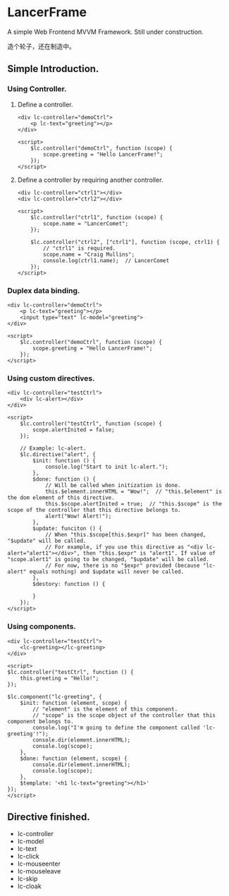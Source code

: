 # LancerFrame
A simple Web Frontend MVVM Framework. Still under construction.

造个轮子，还在制造中。

## Simple Introduction.
### Using Controller.
1. Define a controller.
	```
	<div lc-controller="demoCtrl">
	    <p lc-text="greeting"></p>	    
	</div>
	
	<script>
	    $lc.controller("demoCtrl", function (scope) {
	        scope.greeting = "Hello LancerFrame!";    
	    });
	</script>
	```

2. Define a controller by requiring another controller.
	```
	<div lc-controller="ctrl1"></div>
	<div lc-controller="ctrl2"></div>
	
	<script>
	    $lc.controller("ctrl1", function (scope) {
	        scope.name = "LancerComet";    
	    });
	
		$lc.controller("ctrl2", ["ctrl1"], function (scope, ctrl1) {
			// "ctrl1" is required.
	        scope.name = "Craig Mullins";
	        console.log(ctrl1.name);  // LancerComet    
	    });
	</script>
	```

### Duplex data binding.
```
<div lc-controller="demoCtrl">
    <p lc-text="greeting"></p>
	<input type="text" lc-model="greeting">	    
</div>

<script>
    $lc.controller("demoCtrl", function (scope) {
        scope.greeting = "Hello LancerFrame!";    
    });
</script>
```

### Using custom directives.
```
<div lc-controller="testCtrl">
	<div lc-alert></div>
</div>

<script>
	$lc.controller("testCtrl", function (scope) {
		scope.alertInited = false;
	});

	// Example: lc-alert.
	$lc.directive("alert", {
		$init: function () {
			console.log("Start to init lc-alert.");
		},
		$done: function () {
			// Will be called when initization is done.
			this.$element.innerHTML = "Wow!";  // "this.$element" is the dom element of this directive.
			this.$scope.alertInited = true;  // "this.$scope" is the scope of the controller that this directive belongs to.
			alert("Wow! Alert!"); 
		},
		$update: funciton () {
			// When "this.$scope[this.$expr]" has been changed, "$update" will be called.
			// For example, if you use this directive as "<div lc-alert="alert1"></div>", then "this.$expr" is "alert1". If value of "scope.alert1" is going to be changed, "$update" will be called.
			// For now, there is no "$expr" provided (because "lc-alert" equals nothing) and $update will never be called.
		},
		$destory: function () {

		}
	});
</script>
```


### Using components.
```
<div lc-controller="testCtrl">
    <lc-greeting></lc-greeting>
</div>

<script>
$lc.controller("testCtrl", function () {
    this.greeting = "Hello!";
});

$lc.component("lc-greeting", {
    $init: function (element, scope) {
		// "element" is the element of this component.
		// "scope" is the scope object of the controller that this component belongs to. 
		console.log("I'm going to define the component called 'lc-greeting'!");
		console.dir(element.innerHTML);
		console.log(scope); 
	},
	$done: function (element, scope) {
		console.dir(element.innerHTML);
		console.log(scope); 
	},
	$template: '<h1 lc-text="greeting"></h1>'
});
</script>
```


## Directive finished.
 - lc-controller
 - lc-model
 - lc-text
 - lc-click
 - lc-mouseenter
 - lc-mouseleave
 - lc-skip
 - lc-cloak